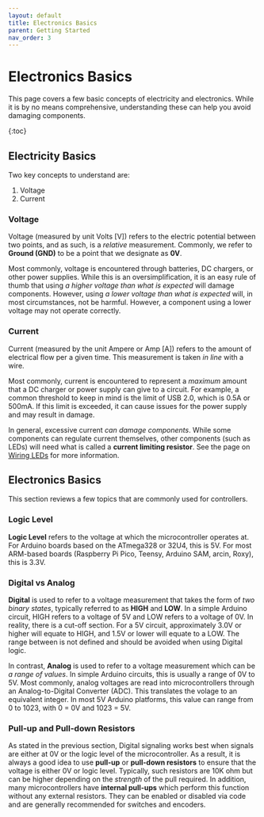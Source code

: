```yaml
---
layout: default
title: Electronics Basics
parent: Getting Started
nav_order: 3
---
```


# Electronics Basics

This page covers a few basic concepts of electricity and electronics. While it is by no means comprehensive, understanding these can help you avoid damaging components. 

{:toc}

## Electricity Basics

Two key concepts to understand are:
1. Voltage
2. Current

### Voltage

Voltage (measured by unit Volts [V]) refers to the electric potential between two points, and as such, is a *relative* measurement. Commonly, we refer to **Ground (GND)** to be a point that we designate as **0V**.

Most commonly, voltage is encountered through batteries, DC chargers, or other power supplies. While this is an oversimplification, it is an easy rule of thumb that using *a higher voltage than what is expected* will damage components. However, using *a lower voltage than what is expected* will, in most circumstances, not be harmful. However, a component using a lower voltage may not operate correctly. 

### Current

Current (measured by the unit Ampere or Amp [A]) refers to the amount of electrical flow per a given time. This measurement is taken *in line* with a wire.

Most commonly, current is encountered to represent a *maximum* amount that a DC charger or power supply can give to a circuit. For example, a common threshold to keep in mind is the limit of USB 2.0, which is 0.5A or 500mA. If this limit is exceeded, it can cause issues for the power supply and may result in damage.

In general, excessive current *can damage components*. While some components can regulate current themselves, other components (such as LEDs) will need what is called a **current limiting resistor**. See the page on [Wiring LEDs](./wiring-leds.md) for more information. 

## Electronics Basics

This section reviews a few topics that are commonly used for controllers. 

### Logic Level

**Logic Level** refers to the voltage at which the microcontroller operates at. For Arduino boards based on the ATmega328 or 32U4, this is 5V. For most ARM-based boards (Raspberry Pi Pico, Teensy, Arduino SAM, arcin, Roxy), this is 3.3V. 

### Digital vs Analog

**Digital** is used to refer to a voltage measurement that takes the form of *two binary states*, typically referred to as **HIGH** and **LOW**. In a simple Arduino circuit, HIGH refers to a voltage of 5V and LOW refers to a voltage of 0V. In reality, there is a cut-off section. For a 5V circuit, approximately 3.0V or higher will equate to HIGH, and 1.5V or lower will equate to a LOW. The range between is not defined and should be avoided when using Digital logic.

In contrast, **Analog** is used to refer to a voltage measurement which can be *a range of values*. In simple Arduino circuits, this is usually a range of 0V to 5V. Most commonly, analog voltages are read into microcontrollers through an Analog-to-Digital Converter (ADC). This translates the volage to an equivalent integer. In most 5V Arduino platforms, this value can range from 0 to 1023, with 0 = 0V and 1023 = 5V. 

### Pull-up and Pull-down Resistors

As stated in the previous section, Digital signaling works best when signals are either at 0V or the logic level of the microcontroller. As a result, it is always a good idea to use **pull-up** or **pull-down resistors** to ensure that the voltage is either 0V or logic level. Typically, such resistors are 10K ohm but can be higher depending on the *strength* of the pull required. In addition, many microcontrollers have **internal pull-ups** which perform this function without any external resistors. They can be enabled or disabled via code and are generally recommended for switches and encoders. 
